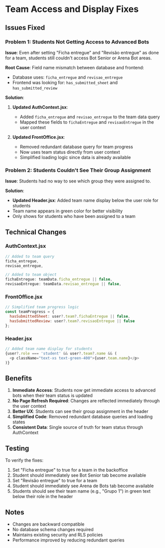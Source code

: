 # Team Access and Display Fixes

## Issues Fixed

### Problem 1: Students Not Getting Access to Advanced Bots
**Issue**: Even after setting "Ficha entregue" and "Revisão entregue" as done for a team, students still couldn't access Bot Senior or Arena Bot areas.

**Root Cause**: Field name mismatch between database and frontend:
- Database uses: `ficha_entregue` and `revisao_entregue`
- Frontend was looking for: `has_submitted_sheet` and `has_submitted_review`

**Solution**:
1. **Updated AuthContext.jsx**:
   - Added `ficha_entregue` and `revisao_entregue` to the team data query
   - Mapped these fields to `fichaEntregue` and `revisaoEntregue` in the user context

2. **Updated FrontOffice.jsx**:
   - Removed redundant database query for team progress
   - Now uses team status directly from user context
   - Simplified loading logic since data is already available

### Problem 2: Students Couldn't See Their Group Assignment
**Issue**: Students had no way to see which group they were assigned to.

**Solution**:
- **Updated Header.jsx**: Added team name display below the user role for students
- Team name appears in green color for better visibility
- Only shows for students who have been assigned to a team

## Technical Changes

### AuthContext.jsx
```javascript
// Added to team query
ficha_entregue,
revisao_entregue,

// Added to team object
fichaEntregue: teamData.ficha_entregue || false,
revisaoEntregue: teamData.revisao_entregue || false,
```

### FrontOffice.jsx
```javascript
// Simplified team progress logic
const teamProgress = {
  hasSubmittedSheet: user?.team?.fichaEntregue || false,
  hasSubmittedReview: user?.team?.revisaoEntregue || false
};
```

### Header.jsx
```javascript
// Added team name display for students
{user?.role === 'student' && user?.team?.name && (
  <p className="text-xs text-green-400">{user.team.name}</p>
)}
```

## Benefits

1. **Immediate Access**: Students now get immediate access to advanced bots when their team status is updated
2. **No Page Refresh Required**: Changes are reflected immediately through the user context
3. **Better UX**: Students can see their group assignment in the header
4. **Simplified Code**: Removed redundant database queries and loading states
5. **Consistent Data**: Single source of truth for team status through AuthContext

## Testing

To verify the fixes:
1. Set "Ficha entregue" to true for a team in the backoffice
2. Student should immediately see Bot Senior tab become available
3. Set "Revisão entregue" to true for a team
4. Student should immediately see Arena de Bots tab become available
5. Students should see their team name (e.g., "Grupo 1") in green text below their role in the header

## Notes

- Changes are backward compatible
- No database schema changes required
- Maintains existing security and RLS policies
- Performance improved by reducing redundant queries
